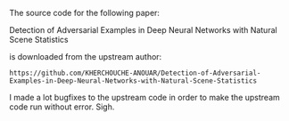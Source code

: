 The source code for the following paper:

  Detection of Adversarial Examples in Deep Neural Networks with Natural Scene Statistics

is downloaded from the upstream author:

	https://github.com/KHERCHOUCHE-ANOUAR/Detection-of-Adversarial-Examples-in-Deep-Neural-Networks-with-Natural-Scene-Statistics

I made a lot bugfixes to the upstream code in order to make the upstream code
run without error. Sigh.
